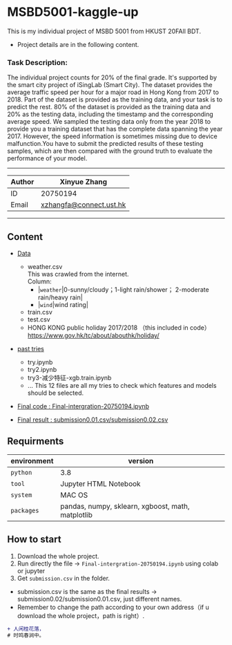 MSBD5001-kaggle-up
===========================
This is my individual project of MSBD 5001 from HKUST 20FAll BDT.
* Project details are in the following content.

### Task Description:
The individual project counts for 20% of the final grade. It's supported by the smart city project of iSingLab (Smart City).
The dataset provides the average traffic speed per hour for a major road in Hong Kong from 2017 to 2018. Part of the dataset is provided as the training data, and your task is to predict the rest. 80% of the dataset is provided as the training data and 20% as the testing data, including the timestamp and the corresponding average speed. We sampled the testing data only from the year 2018 to provide you a training dataset that has the complete data spanning the year 2017. However, the speed information is sometimes missing due to device malfunction.You have to submit the predicted results of these testing samples, which are then compared with the ground truth to evaluate the performance of your model.

****
	
|Author|Xinyue Zhang|
|---|---
|ID|20750194
|Email|xzhangfa@connect.ust.hk


****
## Content
* [Data](#Data)
    * weather.csv  
      This was crawled from the internet.  
      Column:
      * |`weather`|0-sunny/cloudy；1-light rain/shower； 2-moderate rain/heavy rain|
      * |`wind`|wind rating|
    * train.csv
    * test.csv
    * HONG KONG public holiday 2017/2018 （this included in code）
      https://www.gov.hk/tc/about/abouthk/holiday/
      
* [past tries](#文本)
    * try.ipynb
    * try2.ipynb
    * try3-减少特征-xgb.train.ipynb
    * ...
      This 12 files are all my tries to check which features and models should be selected.
      
* [Final code : Final-intergration-20750194.ipynb](#dd)

* [Final result : submission0.01.csv/submission0.02.csv](#文本)

Requirments
------
|environment|version|
|----|-----|
|`python`|3.8|
|`tool`| Jupyter HTML Notebook|
|`system`|MAC OS|
|`packages`|pandas, numpy, sklearn, xgboost, math, matplotlib|

How to start
------
1. Download the whole project.
2. Run directly the file -> `Final-intergration-20750194.ipynb` using colab or jupyter
3. Get `submission.csv` in the folder.
* submission.csv is the same as the final results -> submission0.02/submission0.01.csv, just different names.
* Remember to change the path according to your own address（if u download the whole project，path is right）.
```diff
+ 人闲桂花落，
# 时鸣春涧中。
```
